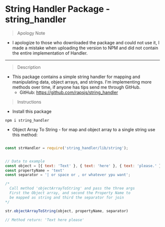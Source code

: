 # String Handler Package - string_handler

> Apology Note

- I apologize to those who downloaded the package and could not use it, I made a mistake when uploading the version to NPM and did not contain the entire implementation of Handler.

---

> Description

- This package contains a simple string handler for mapping and manipulating data, object arrays, and strings. I'm implementing more methods over time, if anyone has tips send me through GitHub.
  - GitHub: https://github.com/rapsjs/string_handler

> Instructions

- Install this package

``npm i string_handler``

- Object Array To String - for map and object array to a single string use this method:

```javascript

const strHandler = require('string_handler/lib/string');


// Data to example
const object = [{ text: 'Text' }, { text: 'here' }, { text: 'please.' }]
const propertyName = 'text'
const separator = '| or space or , or whatever ypu want';

/*
  Call method 'objectArrayToString' and pass the three args
  First the Object array, and second the Property Name to
  be mapped as string and third the separator for join
*/

str.objectArrayToString(object, propertyName, separator)

// Method return: 'Text here please'
```